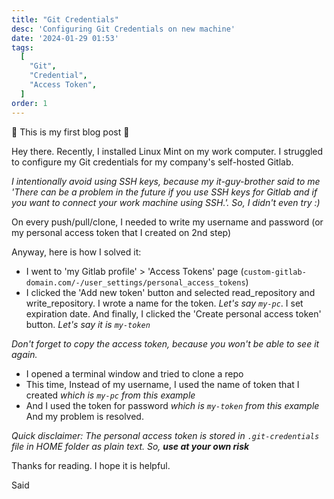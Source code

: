 ```yaml
---
title: "Git Credentials"
desc: 'Configuring Git Credentials on new machine'
date: '2024-01-29 01:53'
tags:
  [
    "Git",
    "Credential",
    "Access Token",
  ]
order: 1
---
```


🥳 This is my first blog post 🎉

Hey there. 
Recently, I installed Linux Mint on my work computer. I struggled to configure my Git credentials for my company's self-hosted Gitlab.  

*I intentionally avoid using SSH keys, because my it-guy-brother said to me 'There can be a problem in the future if you use SSH keys for Gitlab and if you want to connect your work machine using SSH.'. So, I didn't even try :)*

On every push/pull/clone, I needed to write my username and password (or my personal access token that I created on 2nd step)

Anyway, here is how I solved it: 
- I went to 'my Gitlab profile' > 'Access Tokens' page (`custom-gitlab-domain.com/-/user_settings/personal_access_tokens`)
- I clicked the 'Add new token' button and selected read_repository and write_repository. I wrote a name for the token. *Let's say `my-pc`*. I set expiration date. And finally, I clicked the 'Create personal access token' button. *Let's say it is `my-token`*  

*Don't forget to copy the access token, because you won't be able to see it again.*

- I opened a terminal window and tried to clone a repo
- This time, Instead of my username, I used the name of token that I created  *which is `my-pc` from this example*
- And I used the token for password *which is `my-token` from this example*
And my problem is resolved. 

*Quick disclaimer: The personal access token is stored in `.git-credentials` file in HOME folder as plain text. So, **use at your own risk***

Thanks for reading. I hope it is helpful.

Said